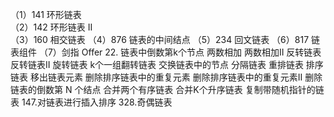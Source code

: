 （1）141 环形链表   
（2）142 环形链表 II    
（3）160 相交链表
（4）876 链表的中间结点
（5）234 回文链表
（6）817 链表组件
（7）剑指 Offer 22. 链表中倒数第k个节点
两数相加
两数相加II
反转链表
反转链表II
旋转链表
k个一组翻转链表
交换链表中的节点
分隔链表
重排链表
排序链表
移出链表元素
删除排序链表中的重复元素
删除排序链表中的重复元素II
删除链表的倒数第 N 个结点
合并两个有序链表
合并K个升序链表
复制带随机指针的链表
147.对链表进行插入排序
328.奇偶链表

